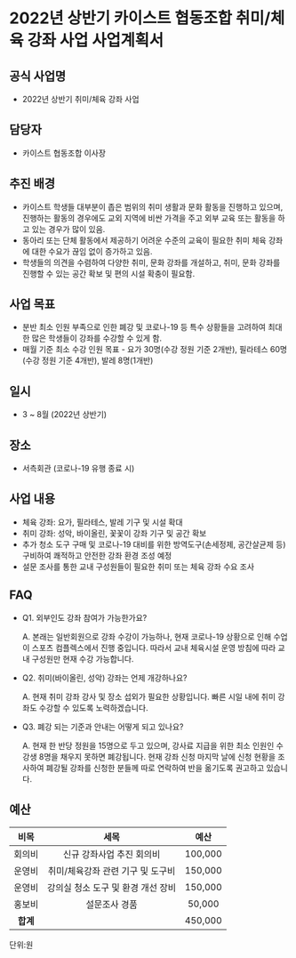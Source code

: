 2022년 상반기 카이스트 협동조합 취미/체육 강좌 사업 사업계획서
===

## 공식 사업명
- 2022년 상반기 취미/체육 강좌 사업

## 담당자
- 카이스트 협동조합 이사장

## 추진 배경
- 카이스트 학생들 대부분이 좁은 범위의 취미 생활과 문화 활동을 진행하고 있으며, 진행하는 활동의 경우에도 교외 지역에 비싼 가격을 주고 외부 교육 또는 활동을 하고 있는 경우가 많이 있음.
- 동아리 또는 단체 활동에서 제공하기 어려운 수준의 교육이 필요한 취미 체육 강좌에 대한 수요가 끊임 없이 증가하고 있음.
- 학생들의 의견을 수렴하여 다양한 취미, 문화 강좌를 개설하고, 취미, 문화 강좌를 진행할 수 있는 공간 확보 및 편의 시설 확충이 필요함.

## 사업 목표
- 분반 최소 인원 부족으로 인한 폐강 및 코로나-19 등 특수 상황들을 고려하여 최대한 많은 학생들이 강좌를 수강할 수 있게 함.
- 매월 기준 최소 수강 인원 목표 - 요가 30명(수강 정원 기준 2개반), 필라테스 60명(수강 정원 기준 4개반), 발레 8명(1개반)

## 일시
- 3 ~ 8월 (2022년 상반기)

## 장소
- 서측회관 (코로나-19 유행 종료 시)

## 사업 내용
- 체육 강좌: 요가, 필라테스, 발레 기구 및 시설 확대
- 취미 강좌: 성악, 바이올린, 꽃꽃이 강좌 기구 및 공간 확보
- 추가 청소 도구 구매 및 코로나-19 대비를 위한 방역도구(손세정제, 공간살균제 등) 구비하여 쾌적하고 안전한 강좌 환경 조성 예정
- 설문 조사를 통한 교내 구성원들이 필요한 취미 또는 체육 강좌 수요 조사

## FAQ

- Q1. 외부인도 강좌 참여가 가능한가요?

  A. 본래는 일반회원으로 강좌 수강이 가능하나, 현재 코로나-19 상황으로 인해 수업이 스포츠 컴플렉스에서 진행 중입니다. 따라서 교내 체육시설 운영 방침에 따라 교내 구성원만 현재 수강 가능합니다.

- Q2. 취미(바이올린, 성악) 강좌는 언제 개강하나요?

  A. 현재 취미 강좌 강사 및 장소 섭외가 필요한 상황입니다. 빠른 시일 내에 취미 강좌도 수강할 수 있도록 노력하겠습니다.

- Q3. 폐강 되는 기준과 안내는 어떻게 되고 있나요?
  
  A. 현재 한 반당 정원을 15명으로 두고 있으며, 강사료 지급을 위한 최소 인원인 수강생 8명을 채우지 못하면 폐강됩니다. 현재 강좌 신청 마지막 날에 신청 현황을 조사하여 폐강될 강좌를 신청한 분들께 따로 연락하여 반을 옮기도록 권고하고 있습니다.


## 예산

| **비목** |        **세목**         | **예산** |
|:------:|:--------------------:|:--------:|
|  회의비   |    신규 강좌사업 추진 회의비    | 100,000 |
|  운영비   | 취미/체육강좌 관련 기구 및 도구비  |150,000|
|  운영비   | 강의실 청소 도구 및 환경 개선 장비 |150,000|
|  홍보비   |       설문조사 경품        |50,000|
| **합계** |                      |    450,000   |

단위:원